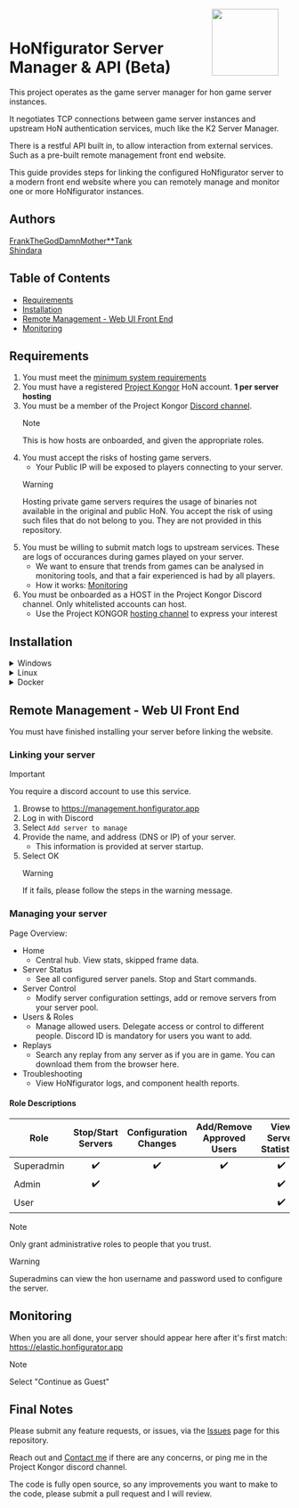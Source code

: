 <img align="right" width="120" height="120" style="margin-top: -15px;margin-right:20px" src="https://i.ibb.co/YdSTNV9/Hon-Figurator-Icon1c.png">

# HoNfigurator Server Manager & API (Beta)
This project operates as the game server manager for hon game server instances.

It negotiates TCP connections between game server instances and upstream HoN authentication services, much like the K2 Server Manager.

There is a restful API built in, to allow interaction from external services. Such as a pre-built remote management front end website.

This guide provides steps for linking the configured HoNfigurator server to a modern front end website where you can remotely manage and monitor one or more HoNfigurator instances.

## Authors
[FrankTheGodDamnMother**Tank](https://discordapp.com/users/197967989964800000)  
[Shindara](https://discordapp.com/users/291595808858439680)


## Table of Contents	
  * [Requirements](#requirements)
  * [Installation](#installation)
  * [Remote Management - Web UI Front End](#remote-management---web-ui-front-end)
  * [Monitoring](#monitoring)
    
## Requirements
1. You must meet the [minimum system requirements](docs/hardware-requirements.md)
1. You must have a registered [Project Kongor](https://kongor.online/) HoN account. **1 per server hosting**
1. You must be a member of the Project Kongor [Discord channel](https://discord.gg/kongor).
    > [!Note]
    > This is how hosts are onboarded, and given the appropriate roles.
1. You must accept the risks of hosting game servers.
   - Your Public IP will be exposed to players connecting to your server.
    > [!WARNING]
    > Hosting private game servers requires the usage of binaries not available in the original and public HoN. You accept the risk of using such files that do not belong to you. They are not provided in this repository.
1. You must be willing to submit match logs to upstream services. These are logs of occurances during games played on your server.
	- We want to ensure that trends from games can be analysed in monitoring tools, and that a fair experienced is had by all players.
 	- How it works: [Monitoring](docs/monitoring.md)
1. You must be onboarded as a HOST in the Project Kongor Discord channel. Only whitelisted accounts can host.
   - Use the Project KONGOR [hosting channel](https://discord.com/channels/991034716360687637/1018466634408673340) to express your interest

## Installation
<details>
<summary>Windows</summary>

1. Download the self-installer script
    - [All-in-One Installer](https://honfigurator.app/honfigurator-manager-installer.bat)
1. Copy the downloaded file ``honfigurator-manager-installer.bat`` to a location where HoNfigurator should be installed to, such as ``C:\Program Files``.
1. Run ``honfigurator-manager-installer.bat``
1. This should launch an installer like below:
	![image](https://user-images.githubusercontent.com/82205454/187016190-3192a4be-b35f-48ee-992e-819db303a778.png)  
	It may take some time to install Chocolatey.
1. When prompted, you may opt to install a clean HoN client.
	- Answer ``y/n`` to the prompt.
1. When the install is complete, HoNfigurator will open.
1. Enter the first run configuration values. Defaults are provided for guidance.

> **Note** HoN should automatically patch after opening for the first time. 
If there are any issues, [Contact me](https://discordapp.com/users/197967989964800000)

	
</details>

<details>
<summary>Linux</summary>

1. Install: curl sudo tmux
    - ``apt install curl sudo screen -y``
1. Run the installer
    - Mirror 1: ``curl https://honfigurator.app/hon/server/las/installer.sh | sudo bash -``
    - Mirror 2: ``curl https://kongor.superbjorn.de/scripts/las/installer.sh | sudo bash -``
1. Once done, the files will be available here:
    - HoNfigurator (Manager): ``/opt/hon/honfigurator``
    - HoN Server: ``/opt/hon/app/``
    - HoN Logs & Replays: ``/opt/hon/config/KONGOR``
1. Switch to your HoNfigurator directory and execute ./main.py
    - ``cd /opt/hon/honfigurator``
    - ``python3 main.py``
    > [!WARNING]
    > It's strongly recommended to run the manager in screen

- Building Pipeline (Installation):
  - &cross; CentOS 7 
  - &cross; Debian 10
  - &check; Debian 11
  - &check; Debian 12
  - &check; Ubuntu 22.04
  - &check; Ubuntu 22.10
  - &check; Ubuntu 23.04

- Tested Distributions (Verified running Gameservers)
  - &cross; CentOS 7
  - &cross; Debian 10
  - &check; Debian 11
  - &cross; Debian 12
  - &check; Ubuntu 22.04
  - &#x2610; Ubuntu 22.10
  - &check; Ubuntu 23.04
</details>
<details>
<summary>Docker</summary>

0. Install docker-compose & docker
1. Copy the docker-compose.yml in any directory and execute docker-compose pull
2. Copy the config.json.sample to that directory, rename it to config.json
3. Edit config.json (minimum)
    - Replace HON_USERNAME with your username
    - Replace HON_USERPASSWORD with your password
    - Replace DISCORD_USER_ID with your Discord User ID
4. Optional: Adjust other values as you like
5. Start with docker-compose up -d

  > [!IMPORTANT]
  > NEVER shut down container without stopping the instances gracefully via web gui. It will drop all current matches!

</details>

## Remote Management - Web UI Front End
You must have finished installing your server before linking the website.

### Linking your server
  > [!IMPORTANT]
  > You require a discord account to use this service.
1. Browse to https://management.honfigurator.app
1. Log in with Discord
1. Select ``Add server to manage``
1. Provide the name, and address (DNS or IP) of your server.
	- This information is provided at server startup.
1. Select OK
    > [!WARNING]
    > If it fails, please follow the steps in the warning message. 

### Managing your server
Page Overview:
- Home
  - Central hub. View stats, skipped frame data.
- Server Status
  - See all configured server panels. Stop and Start commands.
- Server Control
  - Modify server configuration settings, add or remove servers from your server pool.
- Users & Roles
  - Manage allowed users. Delegate access or control to different people. Discord ID is mandatory for users you want to add.
- Replays
  - Search any replay from any server as if you are in game. You can download them from the browser here.
- Troubleshooting
  - View HoNfigurator logs, and component health reports.

#### Role Descriptions
| Role        | Stop/Start Servers | Configuration Changes | Add/Remove Approved Users | View Server Statistics |
|-------------|:------------------:|:---------------------:|:-------------------------:|:---------------------:|
| Superadmin  | :heavy_check_mark: | :heavy_check_mark:    | :heavy_check_mark:        | :heavy_check_mark:    |
| Admin       | :heavy_check_mark: |                       |                           | :heavy_check_mark:    |
| User        |                    |                       |                           | :heavy_check_mark:    |

> [!NOTE]
> Only grant administrative roles to people that you trust.

> [!WARNING]
> Superadmins can view the hon username and password used to configure the server.  

## Monitoring
When you are all done, your server should appear here after it's first match: https://elastic.honfigurator.app
> [!NOTE]
> Select "Continue as Guest"


## Final Notes	
Please submit any feature requests, or issues, via the [Issues](https://github.com/frankthetank001/HoNfigurator-Central/issues) page for this repository.

Reach out and [Contact me](https://discordapp.com/users/197967989964800000) if there are any concerns, or ping me in the Project Kongor discord channel.

The code is fully open source, so any improvements you want to make to the code, please submit a pull request and I will review.
